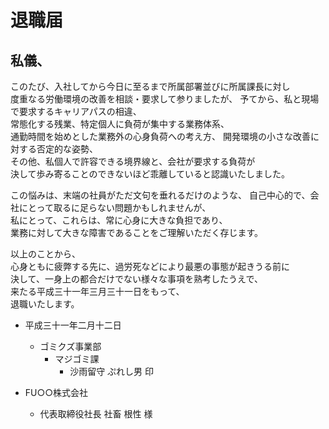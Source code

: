 # 退職届

## 私儀、

このたび、入社してから今日に至るまで所属部署並びに所属課長に対し  
度重なる労働環境の改善を相談・要求して参りましたが、 
予てから、私と現場で要求するキャリアパスの相違、  
常態化する残業、特定個人に負荷が集中する業務体系、  
通勤時間を始めとした業務外の心身負荷への考え方、
開発環境の小さな改善に対する否定的な姿勢、  
その他、私個人で許容できる境界線と、会社が要求する負荷が  
決して歩み寄ることのできないほど乖離していると認識いたしました。

この悩みは、末端の社員がただ文句を垂れるだけのような、
自己中心的で、会社にとって取るに足らない問題かもしれませんが、  
私にとって、これらは、常に心身に大きな負担であり、  
業務に対して大きな障害であることをご理解いただく存じます。


以上のことから、  
心身ともに疲弊する先に、過労死などにより最悪の事態が起きうる前に    
決して、一身上の都合だけでない様々な事項を熟考したうえで、  
来たる平成三十一年三月三十一日をもって、  
退職いたします。  

- 平成三十一年二月十二日
  - ゴミクズ事業部
    - マジゴミ課
      - 沙雨留守 ぷれし男 印

- FU○○株式会社
  - 代表取締役社長 社畜 根性 様
  
